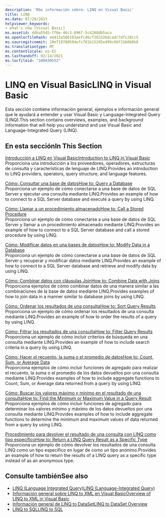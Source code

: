 ```yaml
---
description: 'Más información sobre: LINQ en Visual Basic'
title: LINQ
ms.date: 07/20/2015
helpviewer_keywords:
- what's new [Visual Basic]
ms.assetid: ddba5545-ff6e-46c3-8967-5c4280db5aca
ms.openlocfilehash: e4413a5d6103aefc4bcf303326dcadc7dfc28cc5
ms.sourcegitcommit: 10e719780594efc781b15295e499c66f316068b8
ms.translationtype: MT
ms.contentlocale: es-ES
ms.lasthandoff: 02/14/2021
ms.locfileid: "100430552"
---
```

# <a name="linq-in-visual-basic"></a><span data-ttu-id="eef40-103">LINQ en Visual Basic</span><span class="sxs-lookup"><span data-stu-id="eef40-103">LINQ in Visual Basic</span></span>

<span data-ttu-id="eef40-104">Esta sección contiene información general, ejemplos e información general que le ayudará a entender y usar Visual Basic y Language-Integrated Query (LINQ).</span><span class="sxs-lookup"><span data-stu-id="eef40-104">This section contains overviews, examples, and background information that will help you understand and use Visual Basic and Language-Integrated Query (LINQ).</span></span>  
  
## <a name="in-this-section"></a><span data-ttu-id="eef40-105">En esta sección</span><span class="sxs-lookup"><span data-stu-id="eef40-105">In This Section</span></span>  

 [<span data-ttu-id="eef40-106">Introducción a LINQ en Visual Basic</span><span class="sxs-lookup"><span data-stu-id="eef40-106">Introduction to LINQ in Visual Basic</span></span>](introduction-to-linq.md)  
 <span data-ttu-id="eef40-107">Proporciona una introducción a los proveedores, operadores, estructuras de consulta y características de lenguaje de LINQ.</span><span class="sxs-lookup"><span data-stu-id="eef40-107">Provides an introduction to LINQ providers, operators, query structure, and language features.</span></span>  
  
 [<span data-ttu-id="eef40-108">Cómo: Consultar una base de datos</span><span class="sxs-lookup"><span data-stu-id="eef40-108">How to: Query a Database</span></span>](how-to-query-a-database-by-using-linq.md)  
 <span data-ttu-id="eef40-109">Proporciona un ejemplo de cómo conectarse a una base de datos de SQL Server y ejecutar una consulta mediante LINQ.</span><span class="sxs-lookup"><span data-stu-id="eef40-109">Provides an example of how to connect to a SQL Server database and execute a query by using LINQ.</span></span>  
  
 [<span data-ttu-id="eef40-110">Cómo: Llamar a un procedimiento almacenado</span><span class="sxs-lookup"><span data-stu-id="eef40-110">How to: Call a Stored Procedure</span></span>](how-to-call-a-stored-procedure-by-using-linq.md)  
 <span data-ttu-id="eef40-111">Proporciona un ejemplo de cómo conectarse a una base de datos de SQL Server y llamar a un procedimiento almacenado mediante LINQ.</span><span class="sxs-lookup"><span data-stu-id="eef40-111">Provides an example of how to connect to a SQL Server database and call a stored procedure by using LINQ.</span></span>  
  
 [<span data-ttu-id="eef40-112">Cómo: Modificar datos en una bases de datos</span><span class="sxs-lookup"><span data-stu-id="eef40-112">How to: Modify Data in a Database</span></span>](how-to-modify-data-in-a-database-by-using-linq.md)  
 <span data-ttu-id="eef40-113">Proporciona un ejemplo de cómo conectarse a una base de datos de SQL Server y recuperar y modificar datos mediante LINQ.</span><span class="sxs-lookup"><span data-stu-id="eef40-113">Provides an example of how to connect to a SQL Server database and retrieve and modify data by using LINQ.</span></span>  
  
 [<span data-ttu-id="eef40-114">Cómo: Combinar datos con cláusulas Join</span><span class="sxs-lookup"><span data-stu-id="eef40-114">How to: Combine Data with Joins</span></span>](how-to-combine-data-with-linq-by-using-joins.md)  
 <span data-ttu-id="eef40-115">Proporciona ejemplos de cómo combinar datos de una manera similar a las combinaciones de la base de datos mediante LINQ.</span><span class="sxs-lookup"><span data-stu-id="eef40-115">Provides examples of how to join data in a manner similar to database joins by using LINQ.</span></span>  
  
 [<span data-ttu-id="eef40-116">Cómo: Ordenar los resultados de una consulta</span><span class="sxs-lookup"><span data-stu-id="eef40-116">How to: Sort Query Results</span></span>](how-to-sort-query-results-by-using-linq.md)  
 <span data-ttu-id="eef40-117">Proporciona un ejemplo de cómo ordenar los resultados de una consulta mediante LINQ.</span><span class="sxs-lookup"><span data-stu-id="eef40-117">Provides an example of how to order the results of a query by using LINQ.</span></span>  
  
 [<span data-ttu-id="eef40-118">Cómo: Filtrar los resultados de una consulta</span><span class="sxs-lookup"><span data-stu-id="eef40-118">How to: Filter Query Results</span></span>](how-to-filter-query-results-by-using-linq.md)  
 <span data-ttu-id="eef40-119">Proporciona un ejemplo de cómo incluir criterios de búsqueda en una consulta mediante LINQ.</span><span class="sxs-lookup"><span data-stu-id="eef40-119">Provides an example of how to include search criteria in a query by using LINQ.</span></span>  
  
 [<span data-ttu-id="eef40-120">Cómo: Hacer el recuento, la suma o el promedio de datos</span><span class="sxs-lookup"><span data-stu-id="eef40-120">How to: Count, Sum, or Average Data</span></span>](how-to-count-sum-or-average-data-by-using-linq.md)  
 <span data-ttu-id="eef40-121">Proporciona ejemplos de cómo incluir funciones de agregado para realizar el recuento, la suma o el promedio de los datos devueltos por una consulta mediante LINQ.</span><span class="sxs-lookup"><span data-stu-id="eef40-121">Provides examples of how to include aggregate functions to Count, Sum, or Average data returned from a query by using LINQ.</span></span>  
  
 [<span data-ttu-id="eef40-122">Cómo: Buscar los valores máximo y mínimo en el resultado de una consulta</span><span class="sxs-lookup"><span data-stu-id="eef40-122">How to: Find the Minimum or Maximum Value in a Query Result</span></span>](how-to-find-the-minimum-or-maximum-value-in-a-query-result.md)  
 <span data-ttu-id="eef40-123">Proporciona ejemplos de cómo incluir funciones de agregado para determinar los valores mínimo y máximo de los datos devueltos por una consulta mediante LINQ.</span><span class="sxs-lookup"><span data-stu-id="eef40-123">Provides examples of how to include aggregate functions to determine the minimum and maximum values of data returned from a query by using LINQ.</span></span>  
  
 [<span data-ttu-id="eef40-124">Procedimiento para devolver el resultado de una consulta con LINQ como tipo específico</span><span class="sxs-lookup"><span data-stu-id="eef40-124">How to: Return a LINQ Query Result as a Specific Type</span></span>](how-to-return-a-linq-query-result-as-a-specific-type.md)  
 <span data-ttu-id="eef40-125">Proporciona un ejemplo de cómo devolver los resultados de una consulta LINQ como un tipo específico en lugar de como un tipo anónimo.</span><span class="sxs-lookup"><span data-stu-id="eef40-125">Provides an example of how to return the results of a LINQ query as a specific type instead of as an anonymous type.</span></span>  
  
## <a name="see-also"></a><span data-ttu-id="eef40-126">Consulte también</span><span class="sxs-lookup"><span data-stu-id="eef40-126">See also</span></span>

- [<span data-ttu-id="eef40-127">LINQ (Language Integrated Query)</span><span class="sxs-lookup"><span data-stu-id="eef40-127">LINQ (Language-Integrated Query)</span></span>](../../concepts/linq/index.md)
- [<span data-ttu-id="eef40-128">Información general sobre LINQ to XML en Visual Basic</span><span class="sxs-lookup"><span data-stu-id="eef40-128">Overview of LINQ to XML in Visual Basic</span></span>](../xml/overview-of-linq-to-xml.md)
- [<span data-ttu-id="eef40-129">Información general de LINQ to DataSet</span><span class="sxs-lookup"><span data-stu-id="eef40-129">LINQ to DataSet Overview</span></span>](../../../../framework/data/adonet/linq-to-dataset-overview.md)
- [<span data-ttu-id="eef40-130">LINQ to SQL</span><span class="sxs-lookup"><span data-stu-id="eef40-130">LINQ to SQL</span></span>](../../../../framework/data/adonet/sql/linq/index.md)

